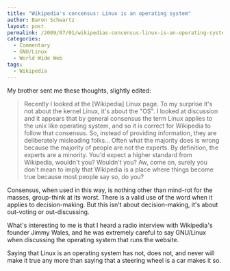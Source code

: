 ```yaml
---
title: "Wikipedia's concensus: Linux is an operating system"
author: Baron Schwartz
layout: post
permalink: /2009/07/01/wikipedias-concensus-linux-is-an-operating-system/
categories:
  - Commentary
  - GNU/Linux
  - World Wide Web
tags:
  - Wikipedia
---
```

My brother sent me these thoughts, slightly edited:

> Recently I looked at the [Wikipedia] Linux page. To my surprise it's not about the kernel Linux, it's about the "OS". I looked at discussion and it appears that by general consensus the term Linux applies to the unix like operating system, and so it is correct for Wikipedia to follow that consensus. So, instead of providing information, they are deliberately misleading folks&#8230; Often what the majority does is wrong because the majority of people are not the experts. By definition, the experts are a minority.
You'd expect a higher standard from Wikipedia, wouldn't you? Wouldn't you? Aw, come on, surely you don't mean to imply that Wikipedia is a place where things become true because most people say so, do you?

Consensus, when used in this way, is nothing other than mind-rot for the masses, group-think at its worst. There is a valid use of the word when it applies to decision-making. But this isn't about decision-making, it's about out-voting or out-discussing.

What's interesting to me is that I heard a radio interview with Wikipedia's founder Jimmy Wales, and he was extremely careful to say GNU/Linux when discussing the operating system that runs the website.

Saying that Linux is an operating system has not, does not, and never will make it true any more than saying that a steering wheel is a car makes it so.
